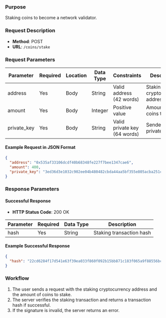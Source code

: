 ### Purpose
Staking coins to become a network validator.

### Request Description
- **Method**: POST 
- **URL**: `/coins/stake`

### Request Parameters
| Parameter         | Required | Location | Data Type | Constraints                   | Description                        |
| ----------------- | -------- | -------- | --------- | ----------------------------- | ---------------------------------- |
| address           | Yes      | Body     | String    | Valid address (42 words)      | Staking cryptocurrency address     |
| amount            | Yes      | Body     | Integer   | Positive value                | Amount of coins to stake           |
| private_key       | Yes      | Body     | String    | Valid private key (64 words)  | Sender's private key               |

#### Example Request in JSON Format
```json
{
  "address": "0x535af33106dcdf40b68348fe227f7bee1347cae6",
  "amount": 400,
  "private_key": "3ed36d3e1032c902ee04b480482cbda44aa5bf355e805acba251cf3cb3456085"
}
```

### Response Parameters

#### Successful Response
- **HTTP Status Code**: 200 OK

| Parameter   | Required | Data Type | Description                         |
| ----------- | -------- | --------- | ------------------------------------|
| hash        | Yes      | String    | Staking transaction hash            |

#### Example Successful Response
```json
{
  "hash": "22cd6284f17d541e63f39ea033f860f092b15bb871c183f065a9f88556bc0a17"
}
```

### Workflow
1. The user sends a request with the staking cryptocurrency address and the amount of coins to stake.
2. The server verifies the staking transaction and returns a transaction hash if successful.
3. If the signature is invalid, the server returns an error.
